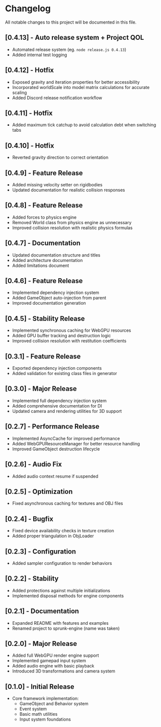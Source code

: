 # Changelog

All notable changes to this project will be documented in this file.

## [0.4.13] - Auto release system + Project QOL
- Automated release system (eg. `node release.js 0.4.13`)
- Added internal test logging

## [0.4.12] - Hotfix
- Exposed gravity and iteration properties for better accessibility
- Incorporated worldScale into model matrix calculations for accurate scaling
- Added Discord release notification workflow

## [0.4.11] - Hotfix
- Added maximum tick catchup to avoid calculation debt when switching tabs

## [0.4.10] - Hotfix
- Reverted gravity direction to correct orientation

## [0.4.9] - Feature Release
- Added missing velocity setter on rigidbodies
- Updated documentation for realistic collision responses

## [0.4.8] - Feature Release
- Added forces to physics engine
- Removed World class from physics engine as unnecessary
- Improved collision resolution with realistic physics formulas

## [0.4.7] - Documentation
- Updated documentation structure and titles
- Added architecture documentation
- Added limitations document

## [0.4.6] - Feature Release
- Implemented dependency injection system
- Added GameObject auto-injection from parent
- Improved documentation generation

## [0.4.5] - Stability Release
- Implemented synchronous caching for WebGPU resources
- Added GPU buffer tracking and destruction logic
- Improved collision resolution with restitution coefficients

## [0.3.1] - Feature Release
- Exported dependency injection components
- Added validation for existing class files in generator

## [0.3.0] - Major Release
- Implemented full dependency injection system
- Added comprehensive documentation for DI
- Updated camera and rendering utilities for 3D support

## [0.2.7] - Performance Release
- Implemented AsyncCache for improved performance
- Added WebGPUResourceManager for better resource handling
- Improved GameObject destruction lifecycle

## [0.2.6] - Audio Fix
- Added audio context resume if suspended

## [0.2.5] - Optimization
- Fixed asynchronous caching for textures and OBJ files

## [0.2.4] - Bugfix
- Fixed device availability checks in texture creation
- Added proper triangulation in ObjLoader

## [0.2.3] - Configuration
- Added sampler configuration to render behaviors

## [0.2.2] - Stability
- Added protections against multiple initializations
- Implemented disposal methods for engine components

## [0.2.1] - Documentation
- Expanded README with features and examples
- Renamed project to sprunk-engine (name was taken)

## [0.2.0] - Major Release
- Added full WebGPU render engine support
- Implemented gamepad input system
- Added audio engine with basic playback
- Introduced 3D transformations and camera system

## [0.1.0] - Initial Release
- Core framework implementation:
    - GameObject and Behavior system
    - Event system
    - Basic math utilities
    - Input system foundations